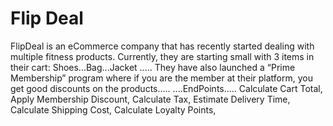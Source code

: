 # Flip Deal
FlipDeal is an eCommerce company that has recently started dealing with multiple fitness products. Currently, they are starting small with 3 items in their cart:
Shoes...Bag...Jacket  .....
They have also launched a “Prime Membership” program where if you are the member at their platform, you get good discounts on the products.....
....EndPoints.....
Calculate Cart Total,
Apply Membership Discount,
Calculate Tax,
Estimate Delivery Time,
Calculate Shipping Cost,
Calculate Loyalty Points,
